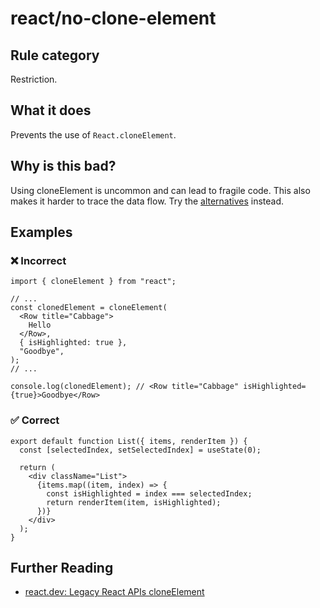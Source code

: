 # react/no-clone-element

## Rule category

Restriction.

## What it does

Prevents the use of `React.cloneElement`.

## Why is this bad?

Using cloneElement is uncommon and can lead to fragile code. This also makes it harder to trace the data flow. Try the [alternatives](https://react.dev/reference/react/cloneElement#alternatives) instead.

## Examples

### ❌ Incorrect

```tsx
import { cloneElement } from "react";

// ...
const clonedElement = cloneElement(
  <Row title="Cabbage">
    Hello
  </Row>,
  { isHighlighted: true },
  "Goodbye",
);
// ...

console.log(clonedElement); // <Row title="Cabbage" isHighlighted={true}>Goodbye</Row>
```

### ✅ Correct

```tsx
export default function List({ items, renderItem }) {
  const [selectedIndex, setSelectedIndex] = useState(0);

  return (
    <div className="List">
      {items.map((item, index) => {
        const isHighlighted = index === selectedIndex;
        return renderItem(item, isHighlighted);
      })}
    </div>
  );
}
```

## Further Reading

- [react.dev: Legacy React APIs cloneElement](https://react.dev/reference/react/createRef)
